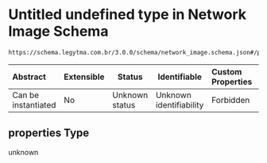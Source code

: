 # Untitled undefined type in Network Image Schema

```txt
https://schema.legytma.com.br/3.0.0/schema/network_image.schema.json#/properties
```




| Abstract            | Extensible | Status         | Identifiable            | Custom Properties | Additional Properties | Access Restrictions | Defined In                                                                                |
| :------------------ | ---------- | -------------- | ----------------------- | :---------------- | --------------------- | ------------------- | ----------------------------------------------------------------------------------------- |
| Can be instantiated | No         | Unknown status | Unknown identifiability | Forbidden         | Allowed               | none                | [network_image.schema.json\*](../schema/network_image.schema.json) |

## properties Type

unknown
